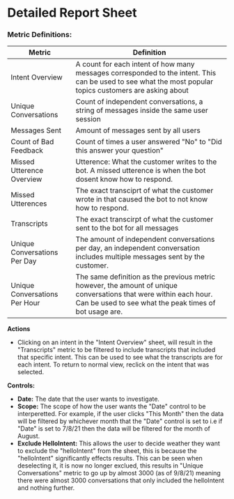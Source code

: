 # Detailed Report Sheet
### Metric Definitions:

Metric | Definition
-------|-------
Intent Overview | A count for each intent of how many messages corresponded to the intent. This can be used to see what the most popular topics customers are asking about
Unique Conversations | Count of independent conversations, a string of messages inside the same user session
Messages Sent | Amount of messages sent by all users
Count of Bad Feedback | Count of times a user answered "No" to "Did this answer your question"
Missed Utterence Overview | Utterence: What the customer writes to the bot. A missed utterence is when the bot dosent know how to respond. 
Missed Utterences | The exact transciprt of what the customer wrote in that caused the bot to not know how to respond.
Transcripts | The exact transcirpt of what the customer sent to the bot for all messages
Unique Conversations Per Day | The amount of independent conversations per day, an independent conversation includes multiple messages sent by the customer.
Unique Conversations Per Hour | The same definition as the previous metric however, the amount of unique conversations that were within each hour. Can be used to see what the peak times of bot usage are.

**Actions**
- Clicking on an intent in the "Intent Overview" sheet, will result in the "Transcripts" metric to be filtered to include transcripts that included that specific intent. This can be used to see what the transcripts are for each intent. To return to normal view, reclick on the intent that was selected.

**Controls:**
- **Date:** The date that the user wants to investigate.
- **Scope:**  The scope of how the user wants the "Date" control to be interperetted. For example, if the user clicks "This Month" then the data will be filtered by whichever month that the "Date" control is set to i.e if "Date" is set to 7/8/21 then the data will be filtered for the month of August.
-  **Exclude HelloIntent:** This allows the user to decide weather they want to exclude the "helloIntent" from the sheet, this is because the "helloIntent" significantly effects results. This can be seen when deselecting it, it is now no longer exclued, this results in  "Unique Conversations" metric to go up by almost 3000 (as of 9/8/21) meaning there were almost 3000 conversations that only included the helloIntent and nothing further.
